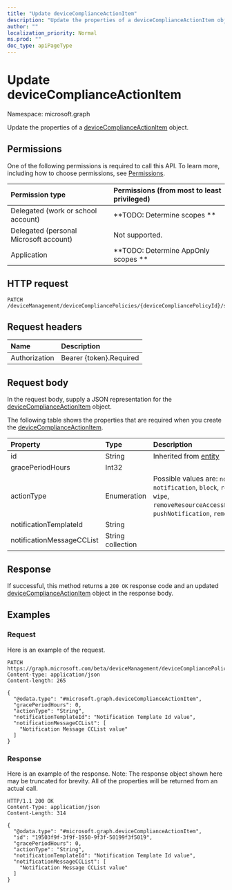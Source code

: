 ```yaml
---
title: "Update deviceComplianceActionItem"
description: "Update the properties of a deviceComplianceActionItem object."
author: ""
localization_priority: Normal
ms.prod: ""
doc_type: apiPageType
---
```


# Update deviceComplianceActionItem

Namespace: microsoft.graph

Update the properties of a [deviceComplianceActionItem](../resources/devicecomplianceactionitem.md) object.

## Permissions
One of the following permissions is required to call this API. To learn more, including how to choose permissions, see [Permissions](/concepts/permissions-reference.md).

|Permission type|Permissions (from most to least privileged)|
|:---|:---|
|Delegated (work or school account)|**TODO: Determine scopes **|
|Delegated (personal Microsoft account)|Not supported.|
|Application|**TODO: Determine AppOnly scopes **|

## HTTP request
<!-- {
  "blockType": "ignored"
}
-->
``` http
PATCH /deviceManagement/deviceCompliancePolicies/{deviceCompliancePolicyId}/scheduledActionsForRule/{deviceComplianceScheduledActionForRuleId}/scheduledActionConfigurations/{deviceComplianceActionItemId}
```

## Request headers
|Name|Description|
|:---|:---|
|Authorization|Bearer {token}.Required|

## Request body
In the request body, supply a JSON representation for the [deviceComplianceActionItem](../resources/devicecomplianceactionitem.md) object.

The following table shows the properties that are required when you create the [deviceComplianceActionItem](../resources/devicecomplianceactionitem.md).

|Property|Type|Description|
|:---|:---|:---|
|id|String| Inherited from [entity](../resources/entity.md)|
|gracePeriodHours|Int32||
|actionType|Enumeration| Possible values are: `noAction`, `notification`, `block`, `retire`, `wipe`, `removeResourceAccessProfiles`, `pushNotification`, `remoteLock`.|
|notificationTemplateId|String||
|notificationMessageCCList|String collection||



## Response
If successful, this method returns a `200 OK` response code and an updated [deviceComplianceActionItem](../resources/devicecomplianceactionitem.md) object in the response body.

## Examples

### Request
Here is an example of the request.
<!-- {
  "blockType": "request",
  "name": "update_devicecomplianceactionitem"
}
-->
``` http
PATCH https://graph.microsoft.com/beta/deviceManagement/deviceCompliancePolicies/{deviceCompliancePolicyId}/scheduledActionsForRule/{deviceComplianceScheduledActionForRuleId}/scheduledActionConfigurations/{deviceComplianceActionItemId}
Content-type: application/json
Content-length: 265

{
  "@odata.type": "#microsoft.graph.deviceComplianceActionItem",
  "gracePeriodHours": 0,
  "actionType": "String",
  "notificationTemplateId": "Notification Template Id value",
  "notificationMessageCCList": [
    "Notification Message CCList value"
  ]
}
```

### Response
Here is an example of the response. Note: The response object shown here may be truncated for brevity. All of the properties will be returned from an actual call.
<!-- {
  "blockType": "response",
  "truncated": true
}
-->
``` http
HTTP/1.1 200 OK
Content-Type: application/json
Content-Length: 314

{
  "@odata.type": "#microsoft.graph.deviceComplianceActionItem",
  "id": "19503f9f-3f9f-1950-9f3f-50199f3f5019",
  "gracePeriodHours": 0,
  "actionType": "String",
  "notificationTemplateId": "Notification Template Id value",
  "notificationMessageCCList": [
    "Notification Message CCList value"
  ]
}
```

